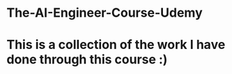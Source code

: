 # The-AI-Engineer-Course-Udemy
# This is a collection of the work I have done through this course :)
